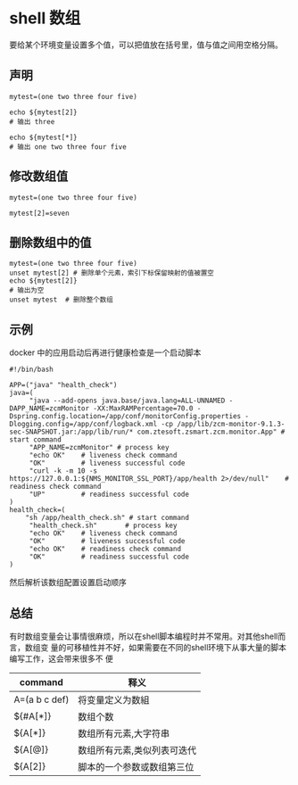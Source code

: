 # shell 数组

要给某个环境变量设置多个值，可以把值放在括号里，值与值之间用空格分隔。
## 声明
```shell
mytest=(one two three four five)

echo ${mytest[2]}
# 输出 three

echo ${mytest[*]} 
# 输出 one two three four five
```

## 修改数组值

```shell
mytest=(one two three four five)

mytest[2]=seven
```

## 删除数组中的值
```shell
mytest=(one two three four five)
unset mytest[2] # 删除单个元素，索引下标保留映射的值被置空
echo ${mytest[2]}
# 输出为空
unset mytest  # 删除整个数组
```


## 示例
docker 中的应用启动后再进行健康检查是一个启动脚本
```
#!/bin/bash

APP=("java" "health_check")
java=(
     "java --add-opens java.base/java.lang=ALL-UNNAMED -DAPP_NAME=zcmMonitor -XX:MaxRAMPercentage=70.0 -Dspring.config.location=/app/conf/monitorConfig.properties -Dlogging.config=/app/conf/logback.xml -cp /app/lib/zcm-monitor-9.1.3-sec-SNAPSHOT.jar:/app/lib/run/* com.ztesoft.zsmart.zcm.monitor.App" # start command
     "APP_NAME=zcmMonitor" # process key
     "echo OK"    # liveness check command
     "OK"         # liveness successful code
     "curl -k -m 10 -s https://127.0.0.1:${NMS_MONITOR_SSL_PORT}/app/health 2>/dev/null"    # readiness check command
     "UP"         # readiness successful code
)
health_check=(
    "sh /app/health_check.sh" # start command
     "health_check.sh"       # process key
     "echo OK"    # liveness check command
     "OK"         # liveness successful code
     "echo OK"    # readiness check command
     "OK"         # readiness successful code
)
```
然后解析该数组配置设置启动顺序

## 总结
有时数组变量会让事情很麻烦，所以在shell脚本编程时并不常用。对其他shell而言，数组变
量的可移植性并不好，如果需要在不同的shell环境下从事大量的脚本编写工作，这会带来很多不
便

|command | 释义|
|---|---|
|A=(a b c def) | 将变量定义为数組 | 
|${#A[*]}      | 数组个数 | 
|${A[*]}       | 数组所有元素,大字符串 | 
|${A[@]}       | 数组所有元素,类似列表可迭代 | 
|${A[2]}       | 脚本的一个参数或数组第三位 |
